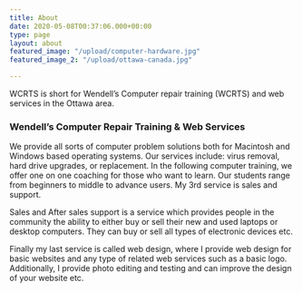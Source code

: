 ```yaml
---
title: About
date: 2020-05-08T00:37:06.000+00:00
type: page
layout: about
featured_image: "/upload/computer-hardware.jpg"
featured_image_2: "/upload/ottawa-canada.jpg"

---
```

WCRTS is short for Wendell’s Computer repair training (WCRTS) and web services in the Ottawa area.

### Wendell’s Computer Repair Training & Web Services

We provide all sorts of computer problem solutions both for Macintosh and Windows based operating systems. Our services include: virus removal, hard drive upgrades, or replacement. In the following computer training, we offer one on one coaching for those who want to learn. Our students range from beginners to middle to advance users. My 3rd service is sales and support.

Sales and After sales support is a service which provides people in the community the ability to either buy or sell their new and used laptops or desktop computers. They can buy or sell all types of electronic devices etc.

Finally my last service is called web design, where I provide web design for basic websites and any type of related web services such as a basic logo. Additionally, I provide photo editing and testing and can improve the design of your website etc.